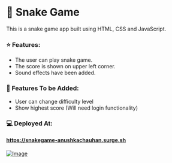# 🐍 Snake Game

This is a snake game app built using HTML, CSS and JavaScript.

### ⭐ Features:

* The user can play snake game.
* The score is shown on upper left corner.
* Sound effects have been added.

### 🔮 Features To be Added:
* User can change difficulty level
* Show highest score (Will need login functionality)

### 💻 Deployed At:

#### https://snakegame-anushkachauhan.surge.sh

<a href="https://snakegame-anushkachauhan.surge.sh">
    <img src="https://user-images.githubusercontent.com/59930625/157260445-7405eba9-3a86-40a0-981a-e75ae381d5ae.png" alt="Image">
</a>
